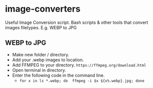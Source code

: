 # image-converters
Useful Image Conversion script. Bash scripts & other tools that convert images filetypes. E.g. WEBP to JPG

## WEBP to JPG
- Make new folder / directory.
- Add your .webp images to location.
- Add FFMPEG to your directory. ```https://ffmpeg.org/download.html```
- Open terminal in directory.
- Enter the following code in the command line.
    * ```for x in ls *.webp; do  ffmpeg -i $x ${x%.webp}.jpg; done```
